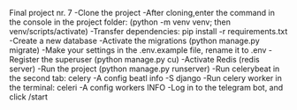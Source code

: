 Final project nr. 7
-Clone the project
-After cloning,enter the command in the console in the project folder: (python -m venv venv; then venv/scripts/activate)
-Transfer dependencies: pip install -r requirements.txt
-Create a new database
-Activate the migrations (python manage.py migrate)
-Make your settings in the .env.example file, rename it to .env
-Register the superuser (python manage.py cu)
-Activate Redis (redis server)
-Run the project (python manage.py runserver)
-Run celerybeat in the second tab: celery -A config beatl info -S django
-Run celery worker in the terminal: celeri -A config workers INFO
-Log in to the telegram bot, and click /start
